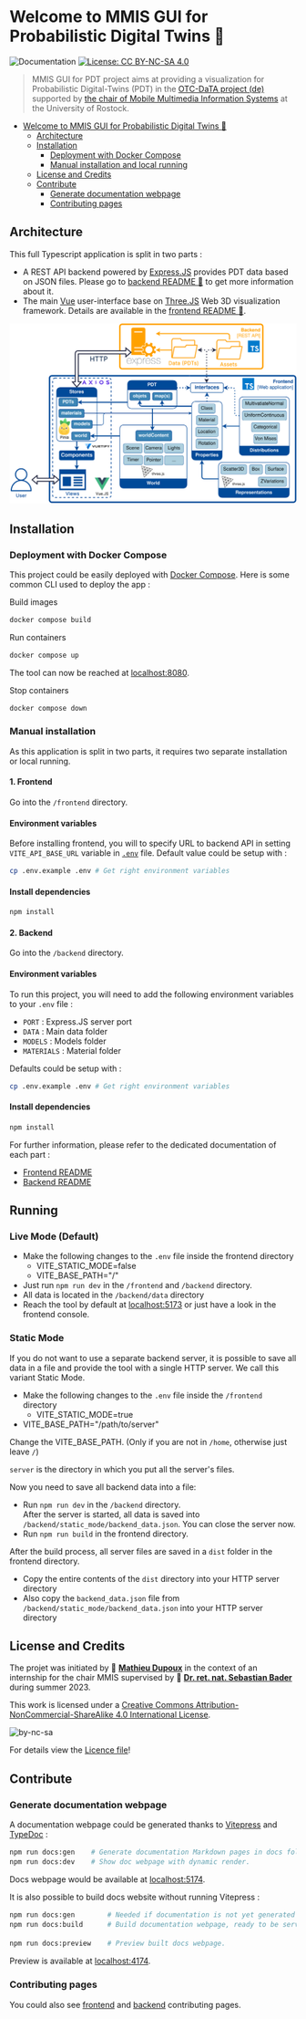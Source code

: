 # Welcome to MMIS GUI for Probabilistic Digital Twins 👋

![Documentation](https://img.shields.io/badge/Documentation-yes-brightgreen.svg) [![License: CC BY-NC-SA 4.0](https://img.shields.io/badge/License-CC%20BY--NC--SA%204.0-lightgrey.svg)](https://creativecommons.org/licenses/by-nc-sa/4.0/)

> MMIS GUI for PDT project aims at providing a visualization for Probabilistic Digital-Twins (PDT) in the [OTC-DaTA project (de)](https://www.mmis.informatik.uni-rostock.de/research/projects/otc-data/) supported by [the chair of Mobile Multimedia Information Systems](https://www.mmis.informatik.uni-rostock.de/) at the University of Rostock.

-   [Welcome to MMIS GUI for Probabilistic Digital Twins 👋](#welcome-to-mmis-gui-for-probabilistic-digital-twins-)
    -   [Architecture](#architecture)
    -   [Installation](#installation)
        -   [Deployment with Docker Compose](#deployment-with-docker-compose)
        -   [Manual installation and local running](#manual-installation-and-local-running)
    -   [License and Credits](#license-and-credits)
    -   [Contribute](#contribute)
        -   [Generate documentation webpage](#generate-documentation-webpage)
        -   [Contributing pages](#contributing-pages)

## Architecture

This full Typescript application is split in two parts :

-   A REST API backend powered by [Express.JS](https://expressjs.com) provides PDT data based on JSON files. Please go to [backend README 📝](/backend/README.md) to get more information about it.
-   The main [Vue](https://vuejs.org) user-interface base on [Three.JS](https://threejs.org/) Web 3D visualization framework. Details are available in the [frontend README 📝](/frontend/README.md).

![MMIS GUI for PDT architecture](/docs/assets/MMISGUI4PDT_Architecture.png)

## Installation

### Deployment with Docker Compose

This project could be easily deployed with [Docker Compose](https://docs.docker.com/compose/). Here is some common CLI used to deploy the app :

Build images

```sh
docker compose build
```

Run containers

```sh
docker compose up
```

The tool can now be reached at [localhost:8080](http://localhost:8080/).

Stop containers

```sh
docker compose down
```


### Manual installation

As this application is split in two parts, it requires two separate installation or local running. 

#### 1. Frontend

Go into the `/frontend` directory.

#### Environment variables

Before installing frontend, you will to specify URL to backend API in setting `VITE_API_BASE_URL` variable in [`.env`](/frontend/.env) file. Default value could be setup with :

```sh
cp .env.example .env # Get right environment variables
```

#### Install dependencies

```sh
npm install
```


#### 2. Backend

Go into the `/backend` directory.

#### Environment variables

To run this project, you will need to add the following environment variables to your `.env` file :

-   `PORT` : Express.JS server port
-   `DATA` : Main data folder
-   `MODELS` : Models folder
-   `MATERIALS` : Material folder

Defaults could be setup with :

```sh
cp .env.example .env # Get right environment variables
```

#### Install dependencies

```sh
npm install
```


For further information, please refer to the dedicated documentation of each part :

-   [Frontend README](/frontend/README.md)
-   [Backend README](/backend/README.md)

## Running

### Live Mode (Default)
- Make the following changes to the `.env` file inside the frontend directory
    - VITE_STATIC_MODE=false
    - VITE_BASE_PATH="/"
- Just run `npm run dev` in the `/frontend` and `/backend` directory.
- All data is located in the `/backend/data` directory
- Reach the tool by default at [localhost:5173](http://localhost:5173/) or just have a look in the frontend console.

### Static Mode
If you do not want to use a separate backend server, 
it is possible to save all data in a file and provide 
the tool with a single HTTP server. 
We call this variant Static Mode.
- Make the following changes to the `.env` file inside the `/frontend` directory
    - VITE_STATIC_MODE=true
-   VITE_BASE_PATH="/path/to/server"

Change the VITE_BASE_PATH. (Only if you are not in `/home`, otherwise just leave `/`)

`server` is the directory in which you put all the server's files.

Now you need to save all backend data into a file:

- Run `npm run dev` in the `/backend` directory.  
After the server is started, all data is saved into `/backend/static_mode/backend_data.json`. You can close the server now.
- Run `npm run build` in the frontend directory.

After the build process, all server files are saved in a `dist` folder in the frontend directory.

- Copy the entire contents of the `dist` directory into your HTTP server directory
- Also copy the `backend_data.json` file from `/backend/static_mode/backend_data.json` into your HTTP server directory





## License and Credits

The projet was initiated by 👤 **[Mathieu Dupoux](mailto:mdupoux@bordeaux-inp.fr)** in the context of an internship for the chair MMIS supervised by 👤 **[Dr. ret. nat. Sebastian Bader](mailto:sebastian.bader@uni-rostock.de)** during summer 2023.

This work is licensed under a [Creative Commons Attribution-NonCommercial-ShareAlike 4.0 International License](http://creativecommons.org/licenses/by-nc-sa/4.0/).

![by-nc-sa](https://i.creativecommons.org/l/by-nc-sa/4.0/88x31.png "Logo CC-by-nc-sa")

For details view the [Licence file](LICENSE)!

## Contribute

### Generate documentation webpage

A documentation webpage could be generated thanks to [Vitepress](https://vitepress.dev) and [TypeDoc](https://typedoc.org/) :

```sh
npm run docs:gen    # Generate documentation Markdown pages in docs folder.
npm run docs:dev    # Show doc webpage with dynamic render.
```

Docs webpage would be available at [localhost:5174](http://localhost:5174).

It is also possible to build docs website without running Vitepress :

```sh
npm run docs:gen        # Needed if documentation is not yet generated or not to update.
npm run docs:build      # Build documentation webpage, ready to be served.

npm run docs:preview    # Preview built docs webpage.
```

Preview is available at [localhost:4174](http://localhost:4174).

### Contributing pages

You could also see [frontend](/frontend/CONTRIBUTING.md) and [backend](/frontend/CONTRIBUTING.md) contributing pages.
